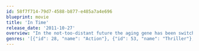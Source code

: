 ```yaml
---
id: 58f7f714-79d7-4588-b877-e485a7a4e696
blueprint: movie
title: 'In Time'
release_date: '2011-10-27'
overview: "In the not-too-distant future the aging gene has been switched off. To avoid overpopulation, time has become the currency and the way people pay for luxuries and necessities. The rich can live forever, while the rest try to negotiate for their immortality. A poor young man who comes into a fortune of time, though too late to help his mother from dying. He ends up on the run from a corrupt police force known as 'time keepers'."
genres: '[{"id": 28, "name": "Action"}, {"id": 53, "name": "Thriller"}, {"id": 878, "name": "Science Fiction"}]'
---
```


